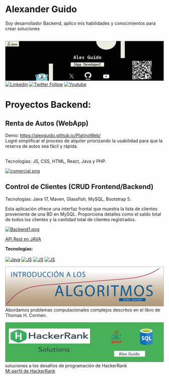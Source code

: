 # Alexander Guido

Soy desarrollador Backend, aplico mis habilidades y conocimientos para crear soluciones </br></br>

<!--Banner (principal)-->
![](https://github.com/AlexGuido/AlexGuido/blob/main/BannerMain.png)
</br>
[![Linkedin](https://img.shields.io/badge/LinkedIn-0077B5?style=for-the-badge&logo=linkedin&logoColor=white)](https://www.linkedin.com/in/alxguido/) 
[![Twitter Follow](https://img.shields.io/badge/AlxGuido-000000?style=for-the-badge&logo=x&logoColor=white)](https://twitter.com/AlxGuido)
[![Youtube](https://img.shields.io/badge/Suscribe-FF0000?style=for-the-badge&logo=youtube&logoColor=white)](https://www.youtube.com/channel/UCadbSxLMjGApOHCK7YeFXug)

# Proyectos Backend:

## Renta de Autos (WebApp)

Demo: https://alexguido.github.io/PlatinoWeb/ <br>
Logré simplificar el proceso de alquiler priorizando la usabilidad para que la reserva de autos sea fácil y rápida. <br> <br>

Tecnologías: JS, CSS, HTML, React, Java y PHP. <br>

[![comercial.png](https://i.postimg.cc/c4NzJ2bq/comercial.png)](https://postimg.cc/rzQjnnTg)


## Control de Clientes (CRUD Frontend/Backend)
Tecnologías: Java 17, Maven, Glassfish, MySQL, Bootstrap 5.

Esta aplicación ofrece una interfaz frontal que muestra la lista de clientes proveniente de una BD en MySQL. Proporciona detalles como el saldo total de todos los clientes y la cantidad total de clientes registrados.

[![Backend1.png](https://i.postimg.cc/13Fxj341/Backend1.png)](https://postimg.cc/sM30BypT)

<a href="https://github.com/AlexGuido/Api_Rest">APi Rest en JAVA</a>



<strong>Tecnologías:</strong> 
</br></br>
[![Java](https://img.shields.io/badge/Java-ED8B00?style=for-the-badge&logo=openjdk&logoColor=white)](https://www.java.com/)
[![JS](https://img.shields.io/badge/Spring-6DB33F?style=for-the-badge&logo=spring&logoColor=white)](https://spring.io/) 
[![JS](https://img.shields.io/badge/Hibernate-59666C?style=for-the-badge&logo=Hibernate&logoColor=white)](https://hibernate.org/)
[![JS](https://img.shields.io/badge/Linux-FCC624?style=for-the-badge&logo=linux&logoColor=black)](https://www.linux.com/)


<!--Banner (Algoritmos)-->
![](https://github.com/AlexGuido/AlexGuido/blob/main/AlgoritmosBest.png)
Abordamos problemas computacionales complejos descritos en el libro de Thomas H. Cormen. 


<!--Banner (HackerRank)-->
![](https://github.com/AlexGuido/AlexGuido/blob/main/HR.png)
soluciones a los desafíos de programación de HackerRank </br>
<a href="https://www.hackerrank.com/profile/alexanderguido">Mi perfil de HackerRank</a>
